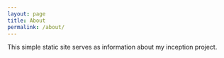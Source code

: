 ```yaml
---
layout: page
title: About
permalink: /about/
---
```


This simple static site serves as information about my inception project.